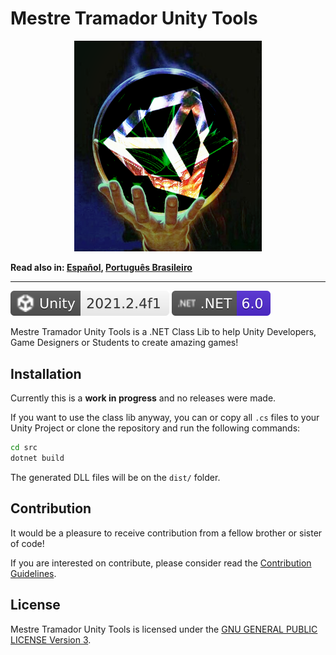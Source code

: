 # Mestre Tramador Unity Tools

<p align="center">
    <img
        src="./docs/assets/images/logo.png"
        alt="Logo"
        width="300"
        height="337.5"
    />
</p>

**Read also in: [Español](./docs/README.ES.md), [Português Brasileiro](./docs/README.PT-BR.md)**

---

[![unity](./docs/assets/badges/unity.svg)](#)
[![dotnet](./docs/assets/badges/dotnet.svg)](#)

Mestre Tramador Unity Tools is a .NET Class Lib to help Unity Developers,
Game Designers or Students to create amazing games!

## Installation

Currently this is a **work in progress** and no releases were made.

If you want to use the class lib anyway, you can or copy all `.cs` files to your
Unity Project or clone the repository and run the following commands:

```sh
cd src
dotnet build
```

The generated DLL files will be on the `dist/` folder.

## Contribution

It would be a pleasure to receive contribution from a fellow brother or
sister of code!

If you are interested on contribute, please consider read the [Contribution Guidelines](./docs/CONTRIBUTING.md).

## License

Mestre Tramador Unity Tools is licensed under the
[GNU GENERAL PUBLIC LICENSE Version 3](./LICENSE).

